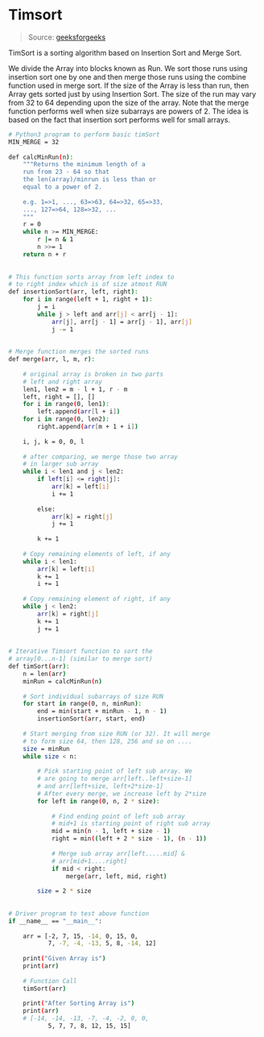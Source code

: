 # Timsort

> Source: [geeksforgeeks](https://www.geeksforgeeks.org/timsort/)

TimSort is a sorting algorithm based on Insertion Sort and Merge Sort.

We divide the Array into blocks known as Run. We sort those runs using insertion sort one by one and then merge those runs using the combine function used in merge sort. If the size of the Array is less than run, then Array gets sorted just by using Insertion Sort. The size of the run may vary from 32 to 64 depending upon the size of the array. Note that the merge function performs well when size subarrays are powers of 2. The idea is based on the fact that insertion sort performs well for small arrays.



```bash
# Python3 program to perform basic timSort
MIN_MERGE = 32
 
def calcMinRun(n):
    """Returns the minimum length of a
    run from 23 - 64 so that
    the len(array)/minrun is less than or
    equal to a power of 2.
 
    e.g. 1=>1, ..., 63=>63, 64=>32, 65=>33,
    ..., 127=>64, 128=>32, ...
    """
    r = 0
    while n >= MIN_MERGE:
        r |= n & 1
        n >>= 1
    return n + r
 
 
# This function sorts array from left index to
# to right index which is of size atmost RUN
def insertionSort(arr, left, right):
    for i in range(left + 1, right + 1):
        j = i
        while j > left and arr[j] < arr[j - 1]:
            arr[j], arr[j - 1] = arr[j - 1], arr[j]
            j -= 1
 
 
# Merge function merges the sorted runs
def merge(arr, l, m, r):
     
    # original array is broken in two parts
    # left and right array
    len1, len2 = m - l + 1, r - m
    left, right = [], []
    for i in range(0, len1):
        left.append(arr[l + i])
    for i in range(0, len2):
        right.append(arr[m + 1 + i])
 
    i, j, k = 0, 0, l
     
    # after comparing, we merge those two array
    # in larger sub array
    while i < len1 and j < len2:
        if left[i] <= right[j]:
            arr[k] = left[i]
            i += 1
 
        else:
            arr[k] = right[j]
            j += 1
 
        k += 1
 
    # Copy remaining elements of left, if any
    while i < len1:
        arr[k] = left[i]
        k += 1
        i += 1
 
    # Copy remaining element of right, if any
    while j < len2:
        arr[k] = right[j]
        k += 1
        j += 1
 
 
# Iterative Timsort function to sort the
# array[0...n-1] (similar to merge sort)
def timSort(arr):
    n = len(arr)
    minRun = calcMinRun(n)
     
    # Sort individual subarrays of size RUN
    for start in range(0, n, minRun):
        end = min(start + minRun - 1, n - 1)
        insertionSort(arr, start, end)
 
    # Start merging from size RUN (or 32). It will merge
    # to form size 64, then 128, 256 and so on ....
    size = minRun
    while size < n:
         
        # Pick starting point of left sub array. We
        # are going to merge arr[left..left+size-1]
        # and arr[left+size, left+2*size-1]
        # After every merge, we increase left by 2*size
        for left in range(0, n, 2 * size):
 
            # Find ending point of left sub array
            # mid+1 is starting point of right sub array
            mid = min(n - 1, left + size - 1)
            right = min((left + 2 * size - 1), (n - 1))
 
            # Merge sub array arr[left.....mid] &
            # arr[mid+1....right]
            if mid < right:
                merge(arr, left, mid, right)
 
        size = 2 * size
 
 
# Driver program to test above function
if __name__ == "__main__":
 
    arr = [-2, 7, 15, -14, 0, 15, 0,
           7, -7, -4, -13, 5, 8, -14, 12]
 
    print("Given Array is")
    print(arr)
 
    # Function Call
    timSort(arr)
 
    print("After Sorting Array is")
    print(arr)
    # [-14, -14, -13, -7, -4, -2, 0, 0,
           5, 7, 7, 8, 12, 15, 15]

```